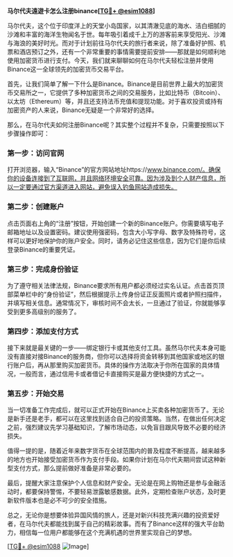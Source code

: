 **马尔代夫遠遊卡怎么注册binance[[TG💪+ @esim1088](https://t.me/s/esim1088)]**

马尔代夫，这个位于印度洋上的天堂小岛国家，以其清澈见底的海水、洁白细腻的沙滩和丰富的海洋生物闻名于世。每年吸引着成千上万的游客前来享受阳光、沙滩与海浪的美好时光。而对于计划前往马尔代夫的旅行者来说，除了准备好护照、机票和酒店预订之外，还有一个非常重要的事情需要提前安排——那就是如何顺利地使用加密货币进行支付。今天，我们就来聊聊如何在马尔代夫轻松注册并使用Binance这一全球领先的加密货币交易平台。

首先，让我们简单了解一下什么是Binance。Binance是目前世界上最大的加密货币交易所之一，它提供了多种加密货币之间的交易服务，比如比特币（Bitcoin）、以太坊（Ethereum）等，并且还支持法币充值和提现功能。对于喜欢投资或持有加密资产的人来说，Binance无疑是一个非常好的选择。

那么，在马尔代夫如何注册Binance呢？其实整个过程并不复杂，只需要按照以下步骤操作即可：

### 第一步：访问官网
打开浏览器，输入“Binance”的官方网站地址https://www.binance.com/。确保你的设备连接到了互联网，并且网络环境安全可靠。因为涉及到个人财产信息，所以一定要通过官方渠道进入网站，避免误入钓鱼网站造成损失。

### 第二步：创建账户
点击页面右上角的“注册”按钮，开始创建一个新的Binance账户。你需要填写电子邮箱地址以及设置密码。建议使用强密码，包含大小写字母、数字及特殊符号，这样可以更好地保护你的账户安全。同时，请务必记住这些信息，因为它们是你后续登录Binance的重要凭证。

### 第三步：完成身份验证
为了遵守相关法律法规，Binance要求所有用户都必须经过实名认证。点击首页顶部菜单栏中的“身份验证”，然后根据提示上传身份证正反面照片或者护照扫描件，并填写相关信息。通常情况下，审核时间不会太长，一旦通过了验证，你就能够享受到更多高级别的服务了。

### 第四步：添加支付方式
接下来就是最关键的一步——绑定银行卡或其他支付工具。虽然马尔代夫本身可能没有直接对接Binance的服务商，但你可以选择将资金转移到其他国家或地区的银行账户后，再从那里购买加密货币。具体的操作方法取决于你所在国家的具体情况，一般而言，通过信用卡或者借记卡直接购买是最方便快捷的方式之一。

### 第五步：开始交易
当一切准备工作完成后，就可以正式开始在Binance上买卖各种加密货币了。无论是新手还是老手，都可以在这里找到适合自己的投资策略。当然，在做出任何决定之前，强烈建议先学习基础知识，了解市场动态，以免盲目跟风导致不必要的经济损失。

值得一提的是，随着近年来数字货币在全球范围内的普及程度不断提高，越来越多的地方也开始接受加密货币作为支付手段。如果你计划在马尔代夫期间尝试这种新型支付方式，那么提前做好准备是非常必要的。

最后，提醒大家注意保护个人信息和财产安全。无论是在网上购物还是参与金融活动时，都要保持警惕，不要轻易泄露敏感数据。此外，定期检查账户状态，及时更新软件版本也是必不可少的安全措施。

总之，无论你是想要体验异国风情的旅人，还是对新兴科技充满兴趣的投资爱好者，在马尔代夫都能找到属于自己的精彩故事。而有了Binance这样的强大平台助力，相信每一位用户都能够在这个充满机遇的世界里实现自己的梦想。

[[TG💪+ @esim1088](https://t.me/s/esim1088) ![Image](https://i.postimg.cc/4NQfJmqS/Snipaste-2025-05-13-00-14-12.png)]